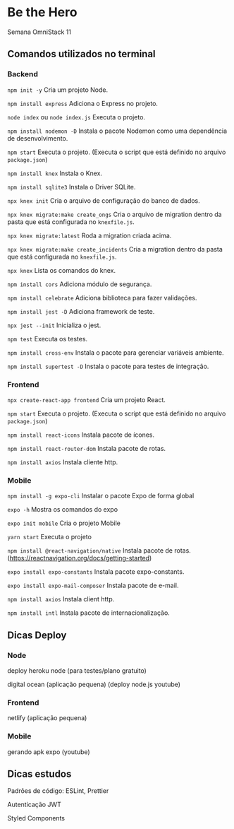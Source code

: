 # Be the Hero
Semana OmniStack 11

## Comandos utilizados no terminal
### Backend

`npm init -y` Cria um projeto Node.

`npm install express` Adiciona o Express no projeto.

`node index` ou `node index.js` Executa o projeto.

`npm install nodemon -D` Instala o pacote Nodemon como uma dependência de desenvolvimento.

`npm start` Executa o projeto. (Executa o script que está definido no arquivo `package.json`)

`npm install knex` Instala o Knex.

`npm install sqlite3` Instala o Driver SQLite.

`npx knex init` Cria o arquivo de configuração do banco de dados.

`npx knex migrate:make create_ongs` Cria o arquivo de migration dentro da pasta que está configurada no `knexfile.js`.

`npx knex migrate:latest` Roda a migration criada acima.

`npx knex migrate:make create_incidents` Cria a migration dentro da pasta que está configurada no `knexfile.js`.

`npx knex` Lista os comandos do knex.

`npm install cors` Adiciona módulo de segurança.

`npm install celebrate` Adiciona biblioteca para fazer validações.

`npm install jest -D` Adiciona framework de teste.

`npx jest --init` Inicializa o jest.

`npm test` Executa os testes.

`npm install cross-env` Instala o pacote para gerenciar variáveis ambiente.

`npm install supertest -D` Instala o pacote para testes de integração.

### Frontend

`npx create-react-app frontend` Cria um projeto React.

`npm start` Executa o projeto. (Executa o script que está definido no arquivo `package.json`)

`npm install react-icons` Instala pacote de ícones.

`npm install react-router-dom` Instala pacote de rotas.

`npm install axios` Instala cliente http.

### Mobile

`npm install -g expo-cli` Instalar o pacote Expo de forma global

`expo -h` Mostra os comandos do expo

`expo init mobile` Cria o projeto Mobile

`yarn start` Executa o projeto

`npm install @react-navigation/native` Instala pacote de rotas. (https://reactnavigation.org/docs/getting-started)

`expo install expo-constants` Instala pacote expo-constants.

`expo install expo-mail-composer` Instala pacote de e-mail.

`npm install axios` Instala client http.

`npm install intl` Instala pacote de internacionalização.

## Dicas Deploy
### Node
deploy heroku node (para testes/plano gratuito)

digital ocean (aplicação pequena) (deploy node.js youtube)

### Frontend
netlify (aplicação pequena)

### Mobile
gerando apk expo (youtube)

## Dicas estudos
Padrões de código: ESLint, Prettier

Autenticação JWT

Styled Components